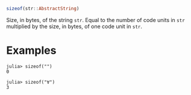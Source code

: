 ```julia
sizeof(str::AbstractString)
```

Size, in bytes, of the string `str`. Equal to the number of code units in `str` multiplied by the size, in bytes, of one code unit in `str`.

# Examples

```jldoctest
julia> sizeof("")
0

julia> sizeof("∀")
3
```
